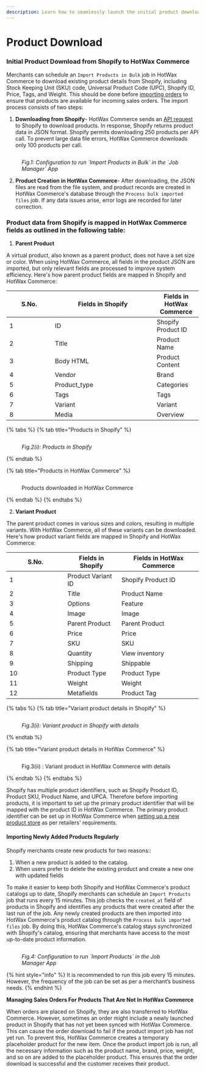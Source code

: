 ```yaml
---
description: Learn how to seamlessly launch the initial product download from Shopify.
---
```


# Product Download

### Initial Product Download from Shopify to HotWax Commerce

Merchants can schedule an `Import Products in Bulk` job in HotWax Commerce to download existing product details from Shopify, including Stock Keeping Unit (SKU) code, Universal Product Code (UPC), Shopify ID, Price, Tags, and Weight. This should be done before [importing orders](../how-are-orders-downloaded-from-shopify-to-hotwax-commerce/order-download.md) to ensure that products are available for incoming sales orders. The import process consists of two steps:

1. **Downloading from Shopify**- HotWax Commerce sends an [API request](https://shopify.dev/docs/api/admin-rest/2022-10/resources/product#get-products?ids=632910392,921728736) to Shopify to download products. In response, Shopify returns product data in JSON format. Shopify permits downloading 250 products per API call. To prevent large data file errors, HotWax Commerce downloads only 100 products per call.

<figure><img src="../../.gitbook/assets/2.png" alt=""><figcaption><p><em>Fig.1: Configuration to run `Import Products in Bulk` in the `Job Manager` App</em></p></figcaption></figure>

2. **Product Creation in HotWax Commerce**- After downloading, the JSON files are read from the file system, and product records are created in HotWax Commerce's database through the `Process bulk imported files` job. If any data issues arise, error logs are recorded for later correction.

### Product data from Shopify is mapped in HotWax Commerce fields as outlined in the following table:

1. **Parent Product**

A virtual product, also known as a parent product, does not have a set size or color. When using HotWax Commerce, all fields in the product JSON are imported, but only relevant fields are processed to improve system efficiency. Here's how parent product fields are mapped in Shopify and HotWax Commerce:

<table><thead><tr><th width="103.33333333333331">S.No.</th><th width="251">Fields in Shopify</th><th>Fields in HotWax Commerce</th></tr></thead><tbody><tr><td>1</td><td>ID</td><td>Shopify Product ID</td></tr><tr><td>2</td><td>Title</td><td>Product Name</td></tr><tr><td>3</td><td>Body HTML</td><td>Product Content</td></tr><tr><td>4</td><td>Vendor</td><td>Brand</td></tr><tr><td>5</td><td>Product_type</td><td>Categories</td></tr><tr><td>6</td><td>Tags</td><td>Tags</td></tr><tr><td>7</td><td>Variant</td><td>Variant</td></tr><tr><td>8</td><td>Media</td><td>Overview</td></tr></tbody></table>

{% tabs %}
{% tab title="Products in Shopify" %}
<div data-full-width="false">

<figure><img src="../../.gitbook/assets/3.png" alt=""><figcaption><p><em>Fig.2(i): Products in Shopify</em></p></figcaption></figure>

</div>
{% endtab %}

{% tab title="Products in HotWax Commerce" %}
<div data-full-width="false">

<figure><img src="../../.gitbook/assets/4.png" alt=""><figcaption><p>Products downloaded in HotWax Commerce</p></figcaption></figure>

</div>
{% endtab %}
{% endtabs %}

2. **Variant Product**

The parent product comes in various sizes and colors, resulting in multiple variants. With HotWax Commerce, all of these variants can be downloaded. Here's how product variant fields are mapped in Shopify and HotWax Commerce:

<table><thead><tr><th width="136.33333333333331">S.No.</th><th>Fields in Shopify</th><th>Fields in HotWax Commerce</th></tr></thead><tbody><tr><td>1</td><td>Product Variant ID</td><td>Shopify Product ID</td></tr><tr><td>2</td><td>Title</td><td>Product Name</td></tr><tr><td>3</td><td>Options</td><td>Feature</td></tr><tr><td>4</td><td>Image</td><td>Image</td></tr><tr><td>5</td><td>Parent Product</td><td>Parent Product</td></tr><tr><td>6</td><td>Price</td><td>Price</td></tr><tr><td>7</td><td>SKU</td><td>SKU</td></tr><tr><td>8</td><td>Quantity</td><td>View inventory</td></tr><tr><td>9</td><td>Shipping</td><td>Shippable</td></tr><tr><td>10</td><td>Product Type</td><td>Product Type</td></tr><tr><td>11</td><td>Weight</td><td>Weight</td></tr><tr><td>12</td><td>Metafields</td><td>Product Tag</td></tr></tbody></table>

{% tabs %}
{% tab title="Variant product details in Shopify" %}
<figure><img src="../../.gitbook/assets/5 (1).png" alt=""><figcaption><p><em>Fig.3(i): Variant product in Shopify with details</em></p></figcaption></figure>
{% endtab %}

{% tab title="Variant product details in HotWax Commerce" %}
<figure><img src="../../.gitbook/assets/6 (1).png" alt=""><figcaption><p>Fig.3(ii) : Variant product in HotWax Commerce with details</p></figcaption></figure>
{% endtab %}
{% endtabs %}

Shopify has multiple product identifiers, such as Shopify Product ID, Product SKU, Product Name, and UPCA. Therefore before importing products, it is important to set up the primary product identifier that will be mapped with the product ID in HotWax Commerce. The primary product identifier can be set up in HotWax Commerce when [setting up a new product store](https://docs.hotwax.co/documents/v/system-admins/product-store/product-store) as per retailers' requirements.

#### Importing Newly Added Products Regularly

Shopify merchants create new products for two reasons::

1. When a new product is added to the catalog.
2. When users prefer to delete the existing product and create a new one with updated fields

To make it easier to keep both Shopify and HotWax Commerce's product catalogs up to date, Shopify merchants can schedule an `Import Products` job that runs every 15 minutes. This job checks the `created_at` field of products in Shopify and identifies any products that were created after the last run of the job. Any newly created products are then imported into HotWax Commerce's product catalog through the `Process bulk imported files` job. By doing this, HotWax Commerce's catalog stays synchronized with Shopify's catalog, ensuring that merchants have access to the most up-to-date product information.

<figure><img src="../../.gitbook/assets/7.png" alt=""><figcaption><p><em>Fig.4: Configuration to run `Import Products` in the Job Manager App</em></p></figcaption></figure>

{% hint style="info" %}
It is recommended to run this job every 15 minutes. However, the frequency of the job can be set as per a merchant’s business needs.
{% endhint %}

**Managing Sales Orders For Products That Are Not In HotWax Commerce**

When orders are placed on Shopify, they are also transferred to HotWax Commerce. However, sometimes an order might include a newly launched product in Shopify that has not yet been synced with HotWax Commerce. This can cause the order download to fail if the product import job has not yet run. To prevent this, HotWax Commerce creates a temporary placeholder product for the new item. Once the product import job is run, all the necessary information such as the product name, brand, price, weight, and so on are added to the placeholder product. This ensures that the order download is successful and the customer receives their product.
